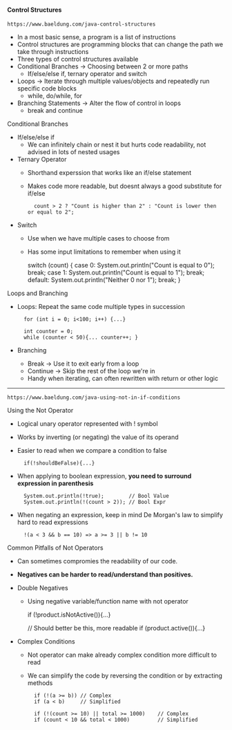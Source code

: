 #### Control Structures

    https://www.baeldung.com/java-control-structures

- In a most basic sense, a program is a list of instructions
- Control structures are programming blocks that can change the path we take through instructions
- Three types of control structures available
- Conditional Branches -> Choosing between 2 or more paths
    - If/else/else if, ternary operator and switch
- Loops -> Iterate through multiple values/objects and repeatedly run specific code blocks
    - while, do/while, for
- Branching Statements -> Alter the flow of control in loops
    - break and continue


Conditional Branches
- If/else/else if
    - We can infinitely chain or nest it but hurts code readability, not advised in lots of nested usages
- Ternary Operator
    - Shorthand experssion that works like an if/else statement
    - Makes code more readable, but doesnt always a good substitute for if/else

            count > 2 ? "Count is higher than 2" : "Count is lower then or equal to 2";
- Switch
    - Use when we have multiple cases to choose from
    - Has some input limitations to remember when using it

        switch (count) {
            case 0:
                System.out.println("Count is equal to 0");
                break;
            case 1:
                System.out.println("Count is equal to 1");
                break;
            default:
                System.out.println("Neither 0 nor 1");
                break;
        }

Loops and Branching
- Loops: Repeat the same code multiple types in succession

        for (int i = 0; i<100; i++) {...}

        int counter = 0;
        while (counter < 50){... counter++; }

- Branching
    - Break -> Use it to exit early from a loop
    - Continue -> Skip the rest of the loop we're in
    - Handy when iterating, can often rewritten with return or other logic

---

    https://www.baeldung.com/java-using-not-in-if-conditions

Using the Not Operator
- Logical unary operator represented with ! symbol
- Works by inverting (or negating) the value of its operand
- Easier to read when we compare a condition to false

        if(!shouldBeFalse){...}

- When applying to boolean expression, **you need to surround expression in parenthesis**

        System.out.println(!true);        // Bool Value
        System.out.println(!(count > 2)); // Bool Expr

- When negating an expression, keep in mind De Morgan's law to simplify hard to read expressions

        !(a < 3 && b == 10) => a >= 3 || b != 10


Common Pitfalls of Not Operators
- Can sometimes compromies the readability of our code.
- **Negatives can be harder to read/understand than positives.**
- Double Negatives
    - Using negative variable/function name with not operator
        
        if (!product.isNotActive()){...}

        // Should better be this, more readable
        if (product.active()){...}

- Complex Conditions
    - Not operator can make already complex condition more difficult to read
    - We can simplify the code by reversing the condition or by extracting methods

            if (!(a >= b)) // Complex
            if (a < b)     // Simplified

            if (!(count >= 10) || total >= 1000)    // Complex
            if (count < 10 && total < 1000)         // Simplified
